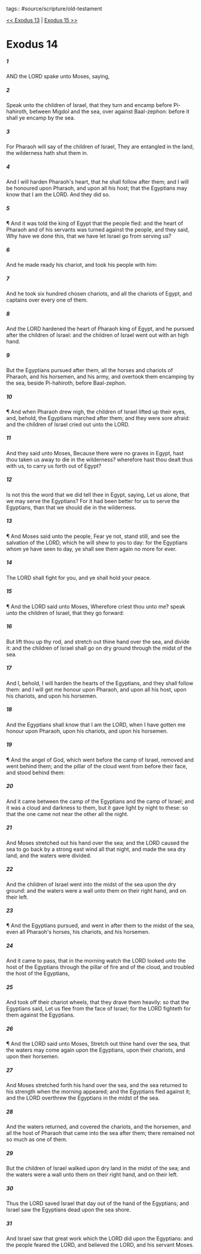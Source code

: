 tags:: #source/scripture/old-testament

[<< Exodus 13](source/scripture/old-testament/02_Exodus/Exodus_13.md) | [Exodus 15 >>](source/scripture/old-testament/02_Exodus/Exodus_15.md)

# Exodus 14

##### 1

AND the LORD spake unto Moses, saying,

##### 2

Speak unto the children of Israel, that they turn and encamp before Pi-hahiroth, between Migdol and the sea, over against Baal-zephon: before it shall ye encamp by the sea.

##### 3

For Pharaoh will say of the children of Israel, They are entangled in the land, the wilderness hath shut them in.

##### 4

And I will harden Pharaoh's heart, that he shall follow after them; and I will be honoured upon Pharaoh, and upon all his host; that the Egyptians may know that I am the LORD. And they did so.

##### 5

¶ And it was told the king of Egypt that the people fled: and the heart of Pharaoh and of his servants was turned against the people, and they said, Why have we done this, that we have let Israel go from serving us?

##### 6

And he made ready his chariot, and took his people with him:

##### 7

And he took six hundred chosen chariots, and all the chariots of Egypt, and captains over every one of them.

##### 8

And the LORD hardened the heart of Pharaoh king of Egypt, and he pursued after the children of Israel: and the children of Israel went out with an high hand.

##### 9

But the Egyptians pursued after them, all the horses and chariots of Pharaoh, and his horsemen, and his army, and overtook them encamping by the sea, beside Pi-hahiroth, before Baal-zephon.

##### 10

¶ And when Pharaoh drew nigh, the children of Israel lifted up their eyes, and, behold, the Egyptians marched after them; and they were sore afraid: and the children of Israel cried out unto the LORD.

##### 11

And they said unto Moses, Because there were no graves in Egypt, hast thou taken us away to die in the wilderness? wherefore hast thou dealt thus with us, to carry us forth out of Egypt?

##### 12

Is not this the word that we did tell thee in Egypt, saying, Let us alone, that we may serve the Egyptians? For it had been better for us to serve the Egyptians, than that we should die in the wilderness.

##### 13

¶ And Moses said unto the people, Fear ye not, stand still, and see the salvation of the LORD, which he will shew to you to day: for the Egyptians whom ye have seen to day, ye shall see them again no more for ever.

##### 14

The LORD shall fight for you, and ye shall hold your peace.

##### 15

¶ And the LORD said unto Moses, Wherefore criest thou unto me? speak unto the children of Israel, that they go forward:

##### 16

But lift thou up thy rod, and stretch out thine hand over the sea, and divide it: and the children of Israel shall go on dry ground through the midst of the sea.

##### 17

And I, behold, I will harden the hearts of the Egyptians, and they shall follow them: and I will get me honour upon Pharaoh, and upon all his host, upon his chariots, and upon his horsemen.

##### 18

And the Egyptians shall know that I am the LORD, when I have gotten me honour upon Pharaoh, upon his chariots, and upon his horsemen.

##### 19

¶ And the angel of God, which went before the camp of Israel, removed and went behind them; and the pillar of the cloud went from before their face, and stood behind them:

##### 20

And it came between the camp of the Egyptians and the camp of Israel; and it was a cloud and darkness to them, but it gave light by night to these: so that the one came not near the other all the night.

##### 21

And Moses stretched out his hand over the sea; and the LORD caused the sea to go back by a strong east wind all that night, and made the sea dry land, and the waters were divided.

##### 22

And the children of Israel went into the midst of the sea upon the dry ground: and the waters were a wall unto them on their right hand, and on their left.

##### 23

¶ And the Egyptians pursued, and went in after them to the midst of the sea, even all Pharaoh's horses, his chariots, and his horsemen.

##### 24

And it came to pass, that in the morning watch the LORD looked unto the host of the Egyptians through the pillar of fire and of the cloud, and troubled the host of the Egyptians,

##### 25

And took off their chariot wheels, that they drave them heavily: so that the Egyptians said, Let us flee from the face of Israel; for the LORD fighteth for them against the Egyptians.

##### 26

¶ And the LORD said unto Moses, Stretch out thine hand over the sea, that the waters may come again upon the Egyptians, upon their chariots, and upon their horsemen.

##### 27

And Moses stretched forth his hand over the sea, and the sea returned to his strength when the morning appeared; and the Egyptians fled against it; and the LORD overthrew the Egyptians in the midst of the sea.

##### 28

And the waters returned, and covered the chariots, and the horsemen, and all the host of Pharaoh that came into the sea after them; there remained not so much as one of them.

##### 29

But the children of Israel walked upon dry land in the midst of the sea; and the waters were a wall unto them on their right hand, and on their left.

##### 30

Thus the LORD saved Israel that day out of the hand of the Egyptians; and Israel saw the Egyptians dead upon the sea shore.

##### 31

And Israel saw that great work which the LORD did upon the Egyptians: and the people feared the LORD, and believed the LORD, and his servant Moses.
